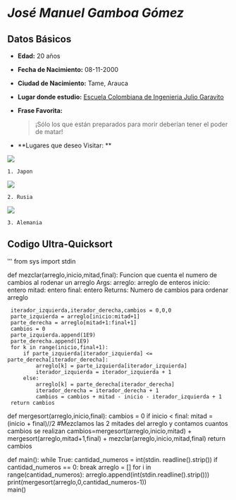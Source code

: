 # **_José Manuel Gamboa Gómez_**

## Datos Básicos

+ **Edad:** 20 años

+ **Fecha de Nacimiento:** 08-11-2000

+ **Ciudad de Nacimiento:** Tame, Arauca

+ **Lugar donde estudio:** [Escuela Colombiana de Ingenieria Julio Garavito](https://www.escuelaing.edu.co/es/)

+ **Frase Favorita:**

   > ¡Sólo los que están preparados para morir deberían tener el poder de matar!

+ **Lugares que deseo Visitar: **

![](https://media.istockphoto.com/photos/aerial-view-of-tokyo-cityscape-with-fuji-mountain-in-japan-picture-id1131743616?k=6&m=1131743616&s=612x612&w=0&h=9NMsEs972mKE1QS1eDkN7I_nMoYyfLk_N9gtmvB07kc=)
   
    1. Japon  
   
![](https://canalhistoria.es/wp-content/uploads/2018/06/rusia.jpg)
   
    2. Rusia  
   
![](https://www.deutschland.de/sites/default/files/styles/crop_cover_top/public/media/image/Spezialseite_Pillarpage_Wegweiser_20102020_0.jpg?itok=E6U8K_KV)
   
    3. Alemania  

## **Codigo Ultra-Quicksort**  


‛‛‛
from sys import stdin

def mezclar(arreglo,inicio,mitad,final):
     Funcion que cuenta el numero de cambios al rodenar un arreglo
     Args:
         arreglo: arreglo de enteros
         inicio: entero
         mitad: entero
         final: entero
     Returns:
         Numero de cambios para ordenar arreglo
         
     iterador_izquierda,iterador_derecha,cambios = 0,0,0
     parte_izquierda = arreglo[inicio:mitad+1]
     parte_derecha = arreglo[mitad+1:final+1]
     cambios = 0
     parte_izquierda.append(1E9)
     parte_derecha.append(1E9)     
     for k in range(inicio,final+1):
         if parte_izquierda[iterador_izquierda] <= parte_derecha[iterador_derecha]:
             arreglo[k] = parte_izquierda[iterador_izquierda]
             iterador_izquierda = iterador_izquierda + 1
         else:
             arreglo[k] = parte_derecha[iterador_derecha]
             iterador_derecha = iterador_derecha + 1
             cambios = cambios + mitad - inicio - iterador_izquierda + 1
     return cambios

def mergesort(arreglo,inicio,final):
    cambios = 0
    if inicio < final:
        mitad = (inicio + final)//2
        #Mezclamos las 2 mitades del arreglo y contamos cuantos cambios se realizan
        cambios=mergesort(arreglo,inicio,mitad) + mergesort(arreglo,mitad+1,final) + mezclar(arreglo,inicio,mitad,final)
    return cambios

def main():
    while True:
        cantidad_numeros = int(stdin. readline().strip())
        if cantidad_numeros == 0:
            break
        arreglo = []
        for i in range(cantidad_numeros):
            arreglo.append(int(stdin.readline().strip()))
        print(mergesort(arreglo,0,cantidad_numeros-1))        
main()